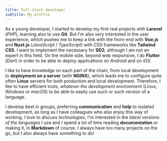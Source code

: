 ```yaml
---
title: Full-stack developer
subtitle: My profile
---
```


As a young developer, I started to develop my first real projects with **Laravel** (*PHP*), learning also to use **Git**. But I'm also very interested in the user experience, which pushes me to keep a link with the front-end with **Vue.js** and **Nuxt.js** (*JavaScript* / *TypeScript*) with *CSS* frameworks like **Tailwind CSS**. I want to implement the necessary for **SEO**, although I am not an expert in this field. On the mobile side, beyond web responsive, I do **Flutter** (*Dart*) in order to be able to deploy applications on *Android* and on *iOS*.

I like to have knowledge on each part of the chain, from local development to **deployment on a server** (with **NGINX**), which leads me to configure quite often **Linux** servers for both production and local development. Therefore, I like to have efficient tools, *whatever the development environment* (*Linux*, *Windows* or *macOS*) to be able to easily use such or such version of a language.

I develop best in groups, preferring **communication** and **help** to isolated development, as long as I have colleagues who also enjoy this way of working. I love to *discuss technologies*, I'm interested in the *latest versions of the languages* I use and I spend a lot of time reading **documentation** or making it, in **Markdown** of course. I always have too many projects on the go, but I also always have something to do!
